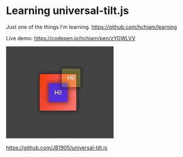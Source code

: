 # Learning universal-tilt.js

Just one of the things I'm learning. <https://github.com/hchiam/learning>

Live demo: <https://codepen.io/hchiam/pen/zYGWLVV>

![Demo gif](https://github.com/hchiam/learning-universal-tilt/blob/master/demo.gif)

<https://github.com/JB1905/universal-tilt.js>
